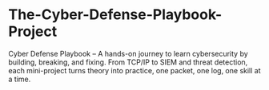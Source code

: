 # The-Cyber-Defense-Playbook-Project
Cyber Defense Playbook – A hands-on journey to learn cybersecurity by building, breaking, and fixing. From TCP/IP to SIEM and threat detection, each mini-project turns theory into practice, one packet, one log, one skill at a time.
